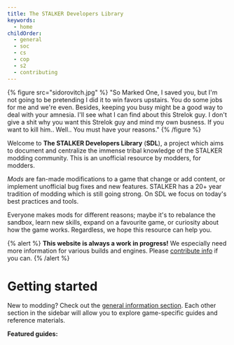 ```yaml
---
title: The STALKER Developers Library
keywords:
  - home
childOrder:
  - general
  - soc
  - cs
  - cop
  - s2
  - contributing
---
```

{% figure src="sidorovitch.jpg" %}
"So Marked One, I saved you, but I'm not going to be pretending I did it to win favors upstairs. You do some jobs for me and we're even. Besides, keeping you busy might be a good way to deal with your amnesia. I'll see what I can find about this Strelok guy. I don't give a shit why you want this Strelok guy and mind my own busness. If you want to kill him.. Well.. You must have your reasons."
{% /figure %}

Welcome to **The STALKER Developers Library** (**SDL**), a project which aims to document and centralize the immense tribal knowledge of the STALKER modding community. This is an unofficial resource by modders, for modders.

_Mods_ are fan-made modifications to a game that change or add content, or implement unofficial bug fixes and new features. STALKER has a 20+ year tradition of modding which is still going strong. On SDL we focus on today's best practices and tools.

Everyone makes mods for different reasons; maybe it's to rebalance the sandbox, learn new skills, expand on a favourite game, or curiosity about how the game works. Regardless, we hope this resource can help you.

{% alert %}
**This website is always a work in progress!** We especially need more information for various builds and engines. Please [contribute info](~contributing) if you can.
{% /alert %}

# Getting started
New to modding? Check out the [general information section](~general). Each other section in the sidebar will allow you to explore game-specific guides and reference materials.

**Featured guides:**


